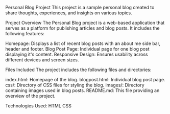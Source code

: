 Personal Blog Project
This project is a sample personal blog created to share thoughts, experiences, and insights on various topics.

Project Overview
The Personal Blog project is a web-based application that serves as a platform for publishing articles and blog posts. It includes the following features:

Homepage: Displays a list of recent blog posts with an about me side bar, header and footer.
Blog Post Page: Individual page for one blog post displaying it's content.
Responsive Design: Ensures usability across different devices and screen sizes.

Files Included
The project includes the following files and directories:

index.html: Homepage of the blog.
blogpost.html: Individual blog post page.
css/: Directory of CSS files for styling the blog.
images/: Directory containing images used in blog posts.
README.md: This file providing an overview of the project.

Technologies Used:
HTML
CSS
